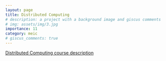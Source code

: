 ```yaml
---
layout: page
title: Distributed Computing
# description: a project with a background image and giscus comments
# img: assets/img/3.jpg
importance: 11
category: meic
# giscus_comments: true
---
```



<a href="https://www.isel.pt/en/meic/distributed-computing">Distributed Computing course description</a>